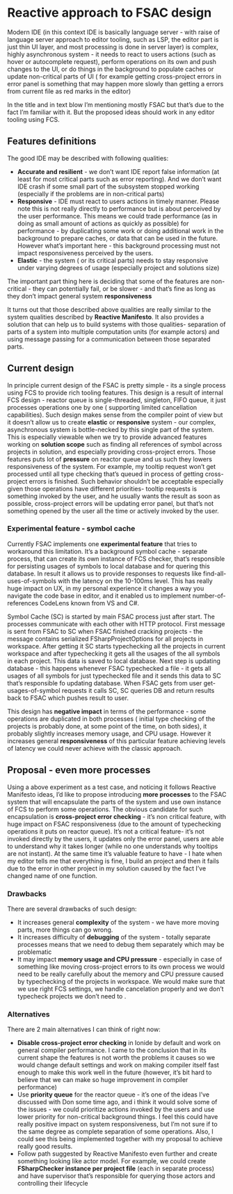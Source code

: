 # Reactive approach to FSAC design 
Modern IDE (in this context IDE is basically language server - with raise of language server approach to editor tooling, such as LSP, the editor part is just thin UI layer, and most processing is done in server layer) is complex, highly asynchronous system - it needs to react to users actions (such as hover or autocomplete request), perform operations on its own and push changes to the UI, or do things in the background to populate caches or update non-critical parts of UI ( for example getting cross-project errors in error panel is something that may happen more slowly than getting a errors from current file as red marks in the editor)

In the title and in text blow I’m mentioning mostly FSAC but that’s due to the fact I’m familiar with it. But the proposed ideas should work in any editor tooling using FCS.

## Features definitions 
The good IDE may be described with following qualities:

* **Accurate and resilient** - we don’t want IDE report false information (at least for most critical parts such as error reporting). And we don’t want IDE crash if some small part of the subsystem stopped working (especially if the problems are in non-critical parts)
* **Responsive** - IDE must react to users actions in timely manner. Please note this is not really directly to performance but is about perceived by the user performance. This means we could trade performance (as in doing as small amount of actions as quickly as possible) for performance - by duplicating some work or doing additional work in the background to prepare caches, or data that can be used in the future. However what’s important here - this background processing must not impact responsiveness perceived by the users.
* **Elastic**  - the system ( or its critical parts) needs to stay responsive under varying degrees of usage (especially project and solutions size)

The important part thing here is deciding that some of the features are non-critical - they can potentially fail, or be slower - and that’s fine as long as they don’t impact general system **responsiveness** 
 
It turns out that those described above qualities are really similar to the system qualities described by **Reactive Manifesto**. It also provides a solution that can help us to build systems with those qualities- separation of parts of a system into multiple computation units (for example actors) and using message passing for a communication between those separated parts. 

## Current design 
In principle current design of the FSAC is pretty simple - its a single process using FCS to provide rich tooling features. This design is a result of internal FCS design - reactor queue is single-threaded, singleton, FIFO queue, it just processes operations one by one ( supporting limited cancellation capabilities). Such design makes sense from the compiler point of view but it doesn’t allow us to create **elastic** or **responsive** system - our complex, asynchronous system is bottle-necked by this single part of the system. This is especially viewable when we try to provide advanced features working on **solution scope** such as finding all references of symbol across projects in solution, and especially providing cross-project errors. Those features puts lot of **pressure** on reactor queue and us such they lowers responsiveness of the system. For example, my tooltip request won’t get processed until all type checking that’s queued in process of getting cross-project errors is finished. Such behavior shouldn’t be acceptable especially given those operations have different priorities- tooltip requests is something invoked by the user, and he usually wants the result as soon as possible, cross-project errors will be updating error panel, but that’s not something opened by the user all the time or actively invoked by the user. 

### Experimental feature - symbol cache 

Currently FSAC implements one **experimental feature** that tries to workaround this limitation. It’s a background symbol cache - separate process, that can create its own instance of FCS checker, that’s responsible for persisting usages of symbols to local database and for quering this database. In result it allows us to provide responses to requests like find-all-uses-of-symbols with the latency on the 10-100ms level. This has really huge impact on UX, in my personal experience it changes a way you navigate the code base in editor, and it enabled us to implement number-of-references CodeLens known from VS and C#.

Symbol Cache (SC) is started by main FSAC process just after start. The processes communicate with each other with HTTP protocol.
First message is sent from FSAC to SC when FSAC finished cracking projects - the message contains serialized FSharpProjectOptions for all projects in workspace. After getting it SC starts typechecking all the projects in current workspace and after typechecking it gets all the usages of the all symbols in each project. This data is saved to local database.
Next step is updating database - this happens whenever FSAC typechecked a file - it gets all usages of all symbols for just typechecked file and it sends this data to SC that’s responsible fo updating database.
When FSAC gets from user get-usages-of-symbol requests it calls SC, SC queries DB and return results back to FSAC which pushes result to user.

This design has **negative impact** in terms of the performance - some operations are duplicated in both processes ( initial type checking of the projects is probably done, at some point of the time, on both sides), it probably slightly increases memory usage, and CPU usage. However it increases general **responsiveness** of this particular feature achieving levels of latency we could never achieve with the classic approach.

## Proposal - even more processes
Using a above experiment as a test case, and noticing it follows Reactive Manifesto ideas, I’d like to propose introducing **more processes** to the FSAC system that will encapsulate the parts of the system and use own instance of FCS to perform some operations. The obvious candidate for such encapsulation is **cross-project error checking** - it’s non critical feature, with huge impact on FSAC responsiveness (due to the amount of typechecking operations it puts on reactor queue). It’s not a critical feature- it’s not invoked directly by the users, it updates only the error panel, users are able to understand why it takes longer (while no one understands why tooltips are not instant). At the same time it’s valuable feature to have - I hate when my editor tells me that everything is fine, I build an project and then it fails due to the error in other project in my solution caused by the fact I’ve changed name of one function.

### Drawbacks

There are several drawbacks of such design:

* It increases general **complexity** of the system - we have more moving parts, more things can go wrong.
* It increases difficulty of **debugging** of the system - totally separate processes means that we need to debug them separately which may be problematic 
* It may impact **memory usage and CPU pressure** - especially in case of something like moving cross-project errors to its own process we would need to be really carefully about the memory and CPU pressure caused by typechecking of the projects in workspace. We would make sure that we use right FCS settings, we handle cancelation properly and we don’t typecheck projects  we don’t need to .

### Alternatives

There are 2 main alternatives I can think of right now:

* **Disable cross-project error checking** in Ionide by default and work on general compiler performance. I came to the conclusion that in its current shape the features is not worth the problems it causes so we would change default settings and work on making compiler itself fast enough to make this work well in the future (however, it’s bit hard to believe that we can make so huge improvement in compiler performance)
* Use **priority queue** for the reactor queue - it’s one of the ideas I’ve discussed with Don some time ago, and i think it would solve some of the issues - we could prioritize actions invoked by the users and use lower priority for non-critical background things. I feel this could have really positive impact on system responsiveness, but I’m not sure if to the same degree as complete separation of some operations. Also, I could see this being implemented together with my proposal to achieve really good results.
* Follow path suggested by Reactive Manifesto even further and create something looking like actor model. For example, we could create **FSharpChecker instance per project file** (each in separate process) and have supervisor that’s responsible for querying those actors and controlling their lifecycle 
